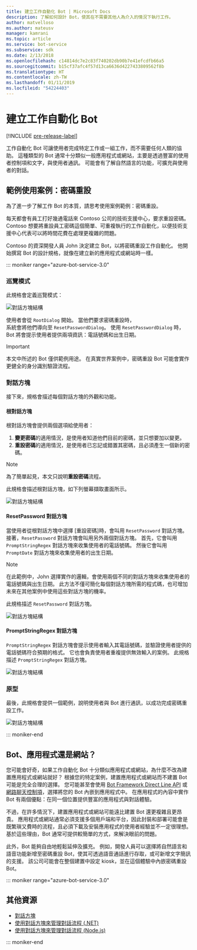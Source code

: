 ```yaml
---
title: 建立工作自動化 Bot | Microsoft Docs
description: 了解如何設計 Bot，使其在不需要其他人為介入的情況下執行工作。
author: matvelloso
ms.author: mateusv
manager: kamrani
ms.topic: article
ms.service: bot-service
ms.subservice: sdk
ms.date: 2/13/2018
ms.openlocfilehash: c14814dc7e2c83f740202db90b7e41efcdfb66a5
ms.sourcegitcommit: b15cf37afc4f57d13ca6636d4227433809562f8b
ms.translationtype: HT
ms.contentlocale: zh-TW
ms.lasthandoff: 01/11/2019
ms.locfileid: "54224403"
---
```

# <a name="create-task-automation-bots"></a>建立工作自動化 Bot

[!INCLUDE [pre-release-label](./includes/pre-release-label-v3.md)]

工作自動化 Bot 可讓使用者完成特定工作或一組工作，而不需要任何人類的協助。 這種類型的 Bot 通常十分類似一般應用程式或網站，主要是透過豐富的使用者控制項和文字，與使用者通訊。 可能會有了解自然語言的功能，可擴充與使用者的對話。 

## <a name="example-use-case-password-reset"></a>範例使用案例：密碼重設

為了進一步了解工作 Bot 的本質，請思考使用案例範例：密碼重設。 

每天都會有員工打好幾通電話來 Contoso 公司的技術支援中心，要求重設密碼。 Contoso 想要將重設員工密碼這個簡單、可重複執行的工作自動化，以便技術支援中心代表可以將時間花費在處理更複雜的問題。 

Contoso 的資深開發人員 John 決定建立 Bot，以將密碼重設工作自動化。 他開始撰寫 Bot 的設計規格，就像在建立新的應用程式或網站時一樣。 

::: moniker range="azure-bot-service-3.0"

### <a name="navigation-model"></a>巡覽模式

此規格會定義巡覽模式：

![對話方塊結構](~/media/bot-service-design-pattern-task-automation/simple-task1.png)

使用者會從 `RootDialog` 開始。 當他們要求密碼重設時，  
系統會將他們導向至 `ResetPasswordDialog`。 使用 `ResetPasswordDialog` 時，Bot 將會提示使用者提供兩項資訊：電話號碼和出生日期。 

> [!IMPORTANT]
> 本文中所述的 Bot 僅供範例用途。 在真實世界案例中，密碼重設 Bot 可能會實作更健全的身分識別驗證流程。

### <a name="dialogs"></a>對話方塊

接下來，規格會描述每個對話方塊的外觀和功能。 

#### <a name="root-dialog"></a>根對話方塊

根對話方塊會提供兩個選項給使用者： 

1. **變更密碼**的適用情況，是使用者知道他們目前的密碼，並只想要加以變更。
2. **重設密碼**的適用情況，是使用者已忘記或錯置其密碼，且必須產生一個新的密碼。

> [!NOTE]
> 為了簡單起見，本文只說明**重設密碼**流程。

此規格會描述根對話方塊，如下列螢幕擷取畫面所示。

![對話方塊結構](~/media/bot-service-design-pattern-task-automation/simple-task2.png)

#### <a name="resetpassword-dialog"></a>ResetPassword 對話方塊

當使用者從根對話方塊中選擇 [重設密碼]時，會叫用 `ResetPassword` 對話方塊。 
接著，`ResetPassword` 對話方塊會叫用另外兩個對話方塊。 
首先，它會叫用 `PromptStringRegex` 對話方塊來收集使用者的電話號碼。 
然後它會叫用 `PromptDate` 對話方塊來收集使用者的出生日期。 

> [!NOTE]
> 在此範例中，John 選擇實作的邏輯，會使用兩個不同的對話方塊來收集使用者的電話號碼與出生日期。 此方法不僅可簡化每個對話方塊所需的程式碼，也可增加未來在其他案例中使用這些對話方塊的機率。 

此規格描述 `ResetPassword` 對話方塊。

![對話方塊結構](~/media/bot-service-design-pattern-task-automation/simple-task3.png)

#### <a name="promptstringregex-dialog"></a>PromptStringRegex 對話方塊

`PromptStringRegex` 對話方塊會提示使用者輸入其電話號碼，並驗證使用者提供的電話號碼符合預期的格式。 
它也會負責使用者重複提供無效輸入的案例。 
此規格描述 `PromptStringRegex` 對話方塊。

![對話方塊結構](~/media/bot-service-design-pattern-task-automation/simple-task4.png)

### <a name="prototype"></a>原型

最後，此規格會提供一個範例，說明使用者與 Bot 進行通訊，以成功完成密碼重設工作。

![對話方塊結構](~/media/bot-service-design-pattern-task-automation/simple-task5.png)

::: moniker-end 

## <a name="bot-app-or-website"></a>Bot、應用程式還是網站？

您可能會好奇，如果工作自動化 Bot 十分類似應用程式或網站，為什麼不改為建置應用程式或網站就好？ 根據您的特定案例，建置應用程式或網站而不建置 Bot 可能是完全合理的選擇。 您可能甚至會使用 [Bot Framework Direct Line API][directLineAPI] 或 <a href="https://aka.ms/BotFramework-WebChat" target="_blank">網路聊天控制項</a>，選擇將您的 Bot 內嵌到應用程式中。 在應用程式的內容中實作 Bot 有兩個優點：在同一個位置提供豐富的應用程式與對話體驗。 

不過，在許多情況下，建置應用程式或網站可能遠比建置 Bot 還更複雜且更昂貴。 應用程式或網站通常必須支援多個用戶端和平台，因此封裝和部署可能會是既繁瑣又費時的流程，且必須下載及安裝應用程式的使用者經驗並不一定很理想。 基於這些理由，Bot 通常可提供較簡單的方式，來解決眼前的問題。 

此外，Bot 能夠自由地輕鬆延伸及擴充。 例如，開發人員可以選擇將自然語言和語音功能新增至密碼重設 Bot，使其可透過語音通話進行存取，或可新增文字簡訊的支援。 該公司可能會在整個建置中設定 kiosk，並在這個體驗中內嵌密碼重設 Bot。

::: moniker range="azure-bot-service-3.0"
<!-- TODO: SimpleTaskAutomation no longer exists
## Sample code

For a complete sample that shows how to implement simple task automation using the Bot Framework SDK for .NET, see the <a href="https://aka.ms/capability-SimpleTaskAutomation" target="_blank">Simple Task Automation sample</a> in GitHub.

For a complete sample that shows how to implement simple task automation using the Bot Framework SDK for Node.js, see the <a href="https://aka.ms/capability-SimpleTaskAutomation" target="_blank">Simple Task Automation sample</a> in GitHub.
-->

## <a name="additional-resources"></a>其他資源

- [對話方塊](~/dotnet/bot-builder-dotnet-dialogs.md)
- [使用對話方塊來管理對話流程 (.NET)](~/dotnet/bot-builder-dotnet-manage-conversation-flow.md)
- [使用對話方塊來管理對話流程 (Node.js)](~/nodejs/bot-builder-nodejs-manage-conversation-flow.md)

::: moniker-end

[directLineAPI]: https://docs.botframework.com/en-us/restapi/directline3/#navtitle
